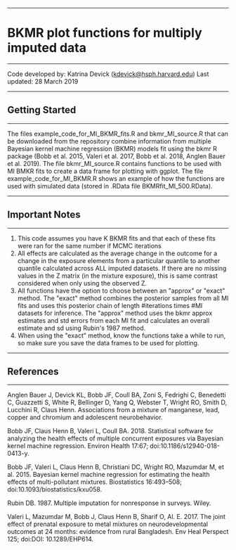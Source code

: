 ****************************************************
# BKMR plot functions for multiply imputed data
****************************************************

Code developed by:   Katrina Devick (kdevick@hsph.harvard.edu)
Last updated:   28 March 2019


******************
## Getting Started
******************

The files example_code_for_MI_BKMR_fits.R and bkmr_MI_source.R that can be downloaded from the repository combine information from multiple Bayesian kernel machine regression (BKMR) models fit using the bkmr R package (Bobb et al. 2015, Valeri et al. 2017, Bobb et al. 2018, Anglen Bauer et al. 2019).  The file bkmr_MI_source.R contains functions to be used with MI BMKR fits to create a data frame for plotting with ggplot. The file example_code_for_MI_BKMR.R shows an example of how the functions are used with simulated data (stored in .RData file BKMRfit_MI_500.RData).


*******************
## Important Notes
*******************
  
1) This code assumes you have K BKMR fits and that each of these fits were ran for the same number if MCMC iterations 
2) All effects are calculated as the average change in the outcome for a change in the exposure elements from a particular quantile to another quantile calculated across ALL imputed datasets. If there are no missing values in the Z matrix (in the mixture exposure), this is same contrast considered when only using the observed Z.  
3) All functions have the option to choose between an "approx" or "exact" method. The "exact" method combines the posterior samples from all MI fits and uses this posterior chain of length #iterations times #MI datasets for inference. The "approx" method uses the bkmr approx estimates and std errors from each MI fit and calculates an overall estimate and sd using Rubin's 1987 method.  
4) When using the "exact" method, know the functions take a while to run, so make sure you save the data frames to be used for plotting.


**************
## References 
**************
Anglen Bauer J, Devick KL, Bobb JF, Coull BA, Zoni S, Fedrighi C, Benedetti C, Guazzetti S, White R, Bellinger D, Yang Q, Webster T, Wright RO, Smith D, Lucchini R, Claus Henn. Associations from a mixture of manganese, lead, copper and chromium and adolescent neurobehavior. 

Bobb JF, Claus Henn B, Valeri L, Coull BA. 2018. Statistical software for analyzing the health effects of multiple concurrent exposures via Bayesian kernel machine regression. Environ Health 17:67; doi:10.1186/s12940-018-0413-y.

Bobb JF, Valeri L, Claus Henn B, Christiani DC, Wright RO, Mazumdar M, et al. 2015. Bayesian kernel machine regression for estimating the health effects of multi-pollutant mixtures. Biostatistics 16:493–508; doi:10.1093/biostatistics/kxu058.

Rubin DB. 1987. Multiple imputation for nonresponse in surveys. Wiley.

Valeri L, Mazumdar M, Bobb J, Claus Henn B, Sharif O, Al. E. 2017. The joint effect of prenatal exposure to metal mixtures on neurodevelopmental outcomes at 24 months: evidence from rural Bangladesh. Env Heal Perspect 125; doi:DOI: 10.1289/EHP614.